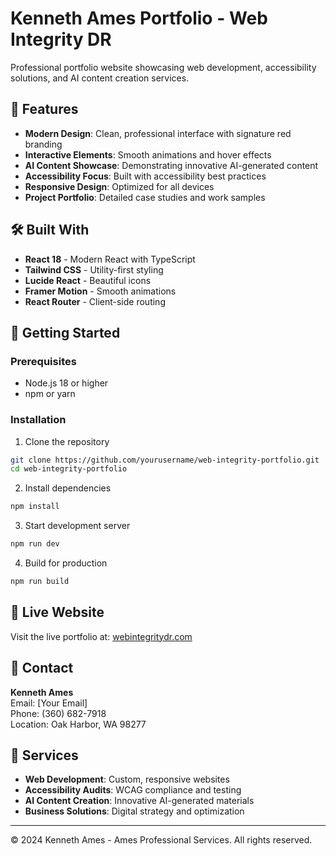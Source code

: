 # Kenneth Ames Portfolio - Web Integrity DR

Professional portfolio website showcasing web development, accessibility solutions, and AI content creation services.

## 🌟 Features

- **Modern Design**: Clean, professional interface with signature red branding
- **Interactive Elements**: Smooth animations and hover effects
- **AI Content Showcase**: Demonstrating innovative AI-generated content
- **Accessibility Focus**: Built with accessibility best practices
- **Responsive Design**: Optimized for all devices
- **Project Portfolio**: Detailed case studies and work samples

## 🛠️ Built With

- **React 18** - Modern React with TypeScript
- **Tailwind CSS** - Utility-first styling
- **Lucide React** - Beautiful icons
- **Framer Motion** - Smooth animations
- **React Router** - Client-side routing

## 🚀 Getting Started

### Prerequisites
- Node.js 18 or higher
- npm or yarn

### Installation

1. Clone the repository
```bash
git clone https://github.com/yourusername/web-integrity-portfolio.git
cd web-integrity-portfolio
```

2. Install dependencies
```bash
npm install
```

3. Start development server
```bash
npm run dev
```

4. Build for production
```bash
npm run build
```

## 📱 Live Website

Visit the live portfolio at: [webintegritydr.com](https://webintegritydr.com)

## 📧 Contact

**Kenneth Ames**  
Email: [Your Email]  
Phone: (360) 682-7918  
Location: Oak Harbor, WA 98277

## 🔗 Services

- **Web Development**: Custom, responsive websites
- **Accessibility Audits**: WCAG compliance and testing
- **AI Content Creation**: Innovative AI-generated materials
- **Business Solutions**: Digital strategy and optimization

---

© 2024 Kenneth Ames - Ames Professional Services. All rights reserved.